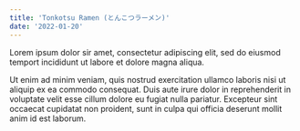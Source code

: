 ```yaml
---
title: 'Tonkotsu Ramen (とんこつラーメン)'
date: '2022-01-20'
---
```


Lorem ipsum dolor sir amet, consectetur adipiscing elit, sed do eiusmod temport incididunt ut labore et dolore magna aliqua.

Ut enim ad minim veniam, quis nostrud exercitation ullamco laboris nisi ut aliquip ex ea commodo consequat.
Duis aute irure dolor in reprehenderit in voluptate velit esse cillum dolore eu fugiat nulla pariatur.
Excepteur sint occaecat cupidatat non proident, sunt in culpa qui officia deserunt mollit anim id est laborum.